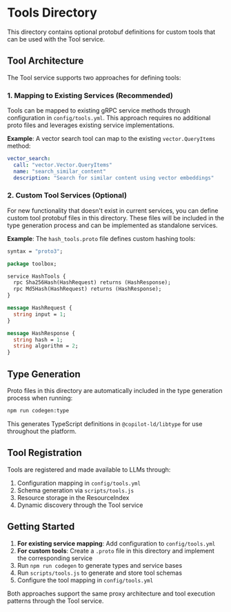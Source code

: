 # Tools Directory

This directory contains optional protobuf definitions for custom tools that can
be used with the Tool service.

## Tool Architecture

The Tool service supports two approaches for defining tools:

### 1. Mapping to Existing Services (Recommended)

Tools can be mapped to existing gRPC service methods through configuration in
`config/tools.yml`. This approach requires no additional proto files and
leverages existing service implementations.

**Example**: A vector search tool can map to the existing `vector.QueryItems`
method:

```yaml
vector_search:
  call: "vector.Vector.QueryItems"
  name: "search_similar_content"
  description: "Search for similar content using vector embeddings"
```

### 2. Custom Tool Services (Optional)

For new functionality that doesn't exist in current services, you can define
custom tool protobuf files in this directory. These files will be included in
the type generation process and can be implemented as standalone services.

**Example**: The `hash_tools.proto` file defines custom hashing tools:

```proto
syntax = "proto3";

package toolbox;

service HashTools {
  rpc Sha256Hash(HashRequest) returns (HashResponse);
  rpc Md5Hash(HashRequest) returns (HashResponse);
}

message HashRequest {
  string input = 1;
}

message HashResponse {
  string hash = 1;
  string algorithm = 2;
}
```

## Type Generation

Proto files in this directory are automatically included in the type generation
process when running:

```bash
npm run codegen:type
```

This generates TypeScript definitions in `@copilot-ld/libtype` for use
throughout the platform.

## Tool Registration

Tools are registered and made available to LLMs through:

1. Configuration mapping in `config/tools.yml`
2. Schema generation via `scripts/tools.js`
3. Resource storage in the ResourceIndex
4. Dynamic discovery through the Tool service

## Getting Started

1. **For existing service mapping**: Add configuration to `config/tools.yml`
2. **For custom tools**: Create a `.proto` file in this directory and implement
   the corresponding service
3. Run `npm run codegen` to generate types and service bases
4. Run `scripts/tools.js` to generate and store tool schemas
5. Configure the tool mapping in `config/tools.yml`

Both approaches support the same proxy architecture and tool execution patterns
through the Tool service.
